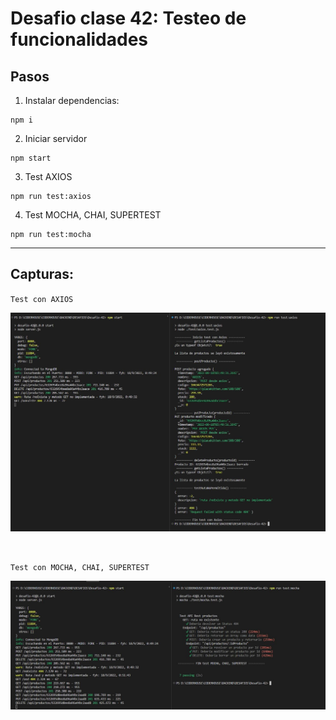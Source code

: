 # Desafio clase 42: Testeo de funcionalidades

## Pasos
1) Instalar dependencias:
````
npm i
````

2) Iniciar servidor
````
npm start
````

3) Test AXIOS
````
npm run test:axios
````
4) Test MOCHA, CHAI, SUPERTEST
````
npm run test:mocha
````
-------
## Capturas:

``Test con AXIOS``

![npm run test:axios](TEST\images\npm_run_test_axios.JPG)

<br>


``Test con MOCHA, CHAI, SUPERTEST``

![npm run test:mocha](TEST\images\npm_run_test_mocha.JPG)